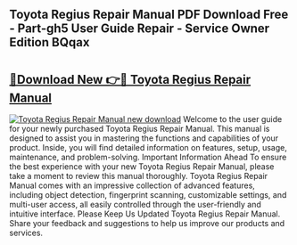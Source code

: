## Toyota Regius Repair Manual PDF Download Free - Part-gh5 User Guide Repair - Service Owner Edition BQqax

# <h2><a href="http://bc7704.oget.top/?id=Toyota+Regius+Repair+Manual">🔗Download New 👉🔴 Toyota Regius Repair Manual</a></h2>

[![Toyota Regius Repair Manual new download](https://i.imgur.com/5g1atiW.png)](http://bc7704.oget.top/?id=Toyota+Regius+Repair+Manual)
Welcome to the user guide for your newly purchased Toyota Regius Repair Manual. This manual is designed to assist you in mastering the functions and capabilities of your product. Inside, you will find detailed information on features, setup, usage, maintenance, and problem-solving. Important Information Ahead To ensure the best experience with your new Toyota Regius Repair Manual, please take a moment to review this manual thoroughly. Toyota Regius Repair Manual comes with an impressive collection of advanced features, including object detection, fingerprint scanning, customizable settings, and multi-user access, all easily controlled through the user-friendly and intuitive interface. Please Keep Us Updated Toyota Regius Repair Manual. Share your feedback and suggestions to help us improve our products and services.
